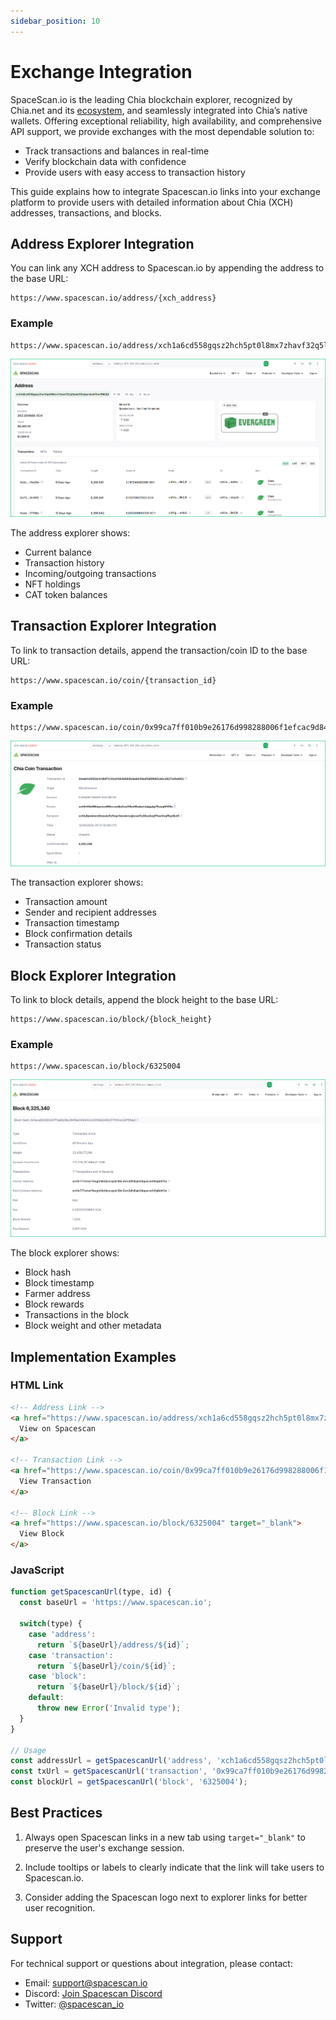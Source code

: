 ```yaml
---
sidebar_position: 10
---
```


# Exchange Integration

SpaceScan.io is the leading Chia blockchain explorer, recognized by Chia.net and its [ecosystem](https://xch.network/ecosystem/), and seamlessly integrated into Chia’s native wallets. Offering exceptional reliability, high availability, and comprehensive API support, we provide exchanges with the most dependable solution to:

- Track transactions and balances in real-time
- Verify blockchain data with confidence
- Provide users with easy access to transaction history

This guide explains how to integrate Spacescan.io links into your exchange platform to provide users with detailed information about Chia (XCH) addresses, transactions, and blocks.

## Address Explorer Integration

You can link any XCH address to Spacescan.io by appending the address to the base URL:

```
https://www.spacescan.io/address/{xch_address}
```

### Example
```
https://www.spacescan.io/address/xch1a6cd558gqsz2hch5pt0l8mx7zhavf32q5lyde09zjtqcmkelr9ns59k0j8
```

![Address Explorer](address-explorer.png)

The address explorer shows:
- Current balance
- Transaction history
- Incoming/outgoing transactions
- NFT holdings
- CAT token balances

## Transaction Explorer Integration

To link to transaction details, append the transaction/coin ID to the base URL:

```
https://www.spacescan.io/coin/{transaction_id}
```

### Example
```
https://www.spacescan.io/coin/0x99ca7ff010b9e26176d998288006f1efcac9d84af3655a0152e0d44b5d3def1d
```

![Transaction Explorer](transaction-explorer.png)

The transaction explorer shows:
- Transaction amount
- Sender and recipient addresses
- Transaction timestamp
- Block confirmation details
- Transaction status

## Block Explorer Integration

To link to block details, append the block height to the base URL:

```
https://www.spacescan.io/block/{block_height}
```

### Example
```
https://www.spacescan.io/block/6325004
```

![Block Explorer](block-explorer.png)

The block explorer shows:
- Block hash
- Block timestamp
- Farmer address
- Block rewards
- Transactions in the block
- Block weight and other metadata

## Implementation Examples

### HTML Link
```html
<!-- Address Link -->
<a href="https://www.spacescan.io/address/xch1a6cd558gqsz2hch5pt0l8mx7zhavf32q5lyde09zjtqcmkelr9ns59k0j8" target="_blank">
  View on Spacescan
</a>

<!-- Transaction Link -->
<a href="https://www.spacescan.io/coin/0x99ca7ff010b9e26176d998288006f1efcac9d84af3655a0152e0d44b5d3def1d" target="_blank">
  View Transaction
</a>

<!-- Block Link -->
<a href="https://www.spacescan.io/block/6325004" target="_blank">
  View Block
</a>
```

### JavaScript
```javascript
function getSpacescanUrl(type, id) {
  const baseUrl = 'https://www.spacescan.io';
  
  switch(type) {
    case 'address':
      return `${baseUrl}/address/${id}`;
    case 'transaction':
      return `${baseUrl}/coin/${id}`;
    case 'block':
      return `${baseUrl}/block/${id}`;
    default:
      throw new Error('Invalid type');
  }
}

// Usage
const addressUrl = getSpacescanUrl('address', 'xch1a6cd558gqsz2hch5pt0l8mx7zhavf32q5lyde09zjtqcmkelr9ns59k0j8');
const txUrl = getSpacescanUrl('transaction', '0x99ca7ff010b9e26176d998288006f1efcac9d84af3655a0152e0d44b5d3def1d');
const blockUrl = getSpacescanUrl('block', '6325004');
```

## Best Practices

1. Always open Spacescan links in a new tab using `target="_blank"` to preserve the user's exchange session.

2. Include tooltips or labels to clearly indicate that the link will take users to Spacescan.io.

3. Consider adding the Spacescan logo next to explorer links for better user recognition.


## Support

For technical support or questions about integration, please contact:
- Email: support@spacescan.io
- Discord: [Join Spacescan Discord](https://discord.gg/spacescan)
- Twitter: [@spacescan_io](https://twitter.com/spacescan_io)